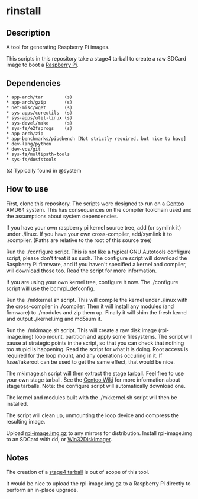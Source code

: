 rinstall
========

Description
-----------
A tool for generating Raspberry Pi images.

This scripts in this repository take a stage4 tarball to create a raw SDCard image to boot a [Raspberry Pi](http://www.raspberrypi.org).

Dependencies
------------

    * app-arch/tar        (s)
    * app-arch/gzip       (s)
    * net-misc/wget       (s)
    * sys-apps/coreutils  (s)
    * sys-apps/util-linux (s)
    * sys-devel/make      (s)
    * sys-fs/e2fsprogs    (s)
    * app-arch/zip
    * app-benchmarks/pipebench [Not strictly required, but nice to have]
    * dev-lang/python
    * dev-vcs/git
    * sys-fs/multipath-tools
    * sys-fs/dosfstools

(s) Typically found in @system

How to use
----------
First, clone this repository. The scripts were designed to run on a [Gentoo](http://www.gentoo.org) AMD64 system. This has consequences on the compiler toolchain used and the assumptions about system dependencies.

If you have your own raspberry pi kernel source tree, add (or symlink it) under ./linux.
If you have your own cross-compiler, add/symlink it to ./compiler.
(Paths are relative to the root of this source tree)

Run the ./configure script. This is not like a typical GNU Autotools configure script, please don't treat it as such.
The configure script will download the Raspberry Pi firmware, and if you haven't specified a kernel and compiler, will download those too.
Read the script for more information.

If you are using your own kernel tree, configure it now. The ./configure script will use the bcmrpi_defconfig.

Run the ./mkkernel.sh script. This will compile the kernel under ./linux with the cross-compiler in ./compiler.
Then it will install any modules (and firmware) to ./modules and zip them up.
Finally it will shim the fresh kernel and output ./kernel.img and md5sum it.

Run the ./mkimage.sh script. This will create a raw disk image (rpi-image.img) loop mount, partition and apply some filesystems.
The script will pause at strategic points in the script, so that you can check that nothing too stupid is happening. Read the script for what it is doing. Root access is required for the loop mount, and any operations occuring in it. If fuse/fakeroot can be used to get the same effect, that would be nice.

The mkimage.sh script will then extract the stage tarball. Feel free to use your own stage tarball. See the [Gentoo Wiki](http://wiki.gentoo.org/wiki/Raspberry_Pi) for more information about stage tarballs. Note: the configure script will automatically download one.

The kernel and modules built with the ./mkkernel.sh script will then be installed.

The script will clean up, unmounting the loop device and compress the resulting image.

Upload [rpi-image.img.gz](http://dl.condi.me/rinstall/rpi-image.img.gz) to any mirrors for distribution.
Install rpi-image.img to an SDCard with dd, or [Win32DiskImager](https://launchpad.net/win32-image-writer).

Notes
-----

The creation of a [stage4 tarball](http://dl.condi.me/rinstall/stage4-rpi.tar.gz) is out of scope of this tool.

It would be nice to upload the rpi-image.img.gz to a Raspberry Pi directly to perform an in-place upgrade.

